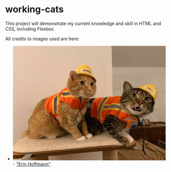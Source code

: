 # working-cats

This project will demonstrate my current knowledge and skill in HTML and CSS, including Flexbox.

All credits to images used are here:
 - ![hero-image](./images/hero-image.jpeg) - ["Erin Hoffmann"](https://www.facebook.com/groups/ThisCatIsPhotoshopped/posts/979404416233835/)

